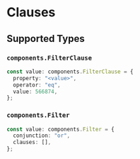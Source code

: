 # Clauses


## Supported Types

### `components.FilterClause`

```typescript
const value: components.FilterClause = {
  property: "<value>",
  operator: "eq",
  value: 566874,
};
```

### `components.Filter`

```typescript
const value: components.Filter = {
  conjunction: "or",
  clauses: [],
};
```

